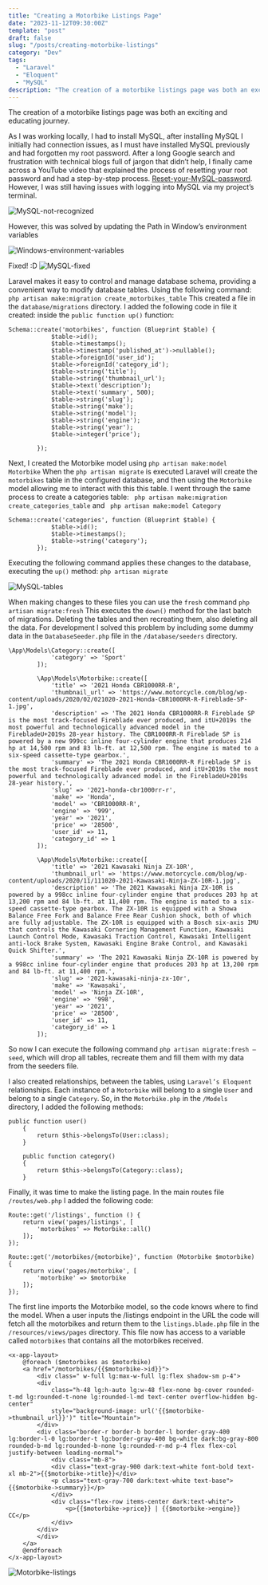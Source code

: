 ```yaml
---
title: "Creating a Motorbike Listings Page"
date: "2023-11-12T09:30:00Z"
template: "post"
draft: false
slug: "/posts/creating-motorbike-listings"
category: "Dev"
tags:
  - "Laravel"
  - "Eloquent"
  - "MySQL"
description: "The creation of a motorbike listings page was both an exciting and educating journey."
---
```

The creation of a motorbike listings page was both an exciting and educating journey.

As I was working locally, I had to install MySQL, after installing MySQL I initially had connection issues, as I must have installed MySQL previously and had forgotten my root password.  After a long Google search and frustration with technical blogs full of jargon that didn’t help, I finally came across a YouTube video that explained the process of resetting your root password and had a step-by-step process.  [Reset-your-MySQL-password]( https://www.youtube.com/watch?v=rr_hDJLFvQE).
However, I was still having issues with logging into MySQL via my project’s terminal.

![MySQL-not-recognized](./media/mysql-not-recognized.png)

However, this was solved by updating the Path in Window’s environment variables

![Windows-environment-variables](./media/environment-variables.png)

Fixed! :D
![MySQL-fixed](./media/mysql-logged-in.png)

Laravel makes it easy to control and manage database schema, providing a convenient way to modify database tables. Using the following command:
```php artisan make:migration create_motorbikes_table```
This created a file in the ```database/migrations``` directory.
I added the following code in file it created: inside the `public function up()` function:
```
Schema::create('motorbikes', function (Blueprint $table) {
            $table->id();
            $table->timestamps();
            $table->timestamp('published_at')->nullable();
            $table->foreignId('user_id');
            $table->foreignId('category_id');
            $table->string('title');
            $table->string('thumbnail_url');
            $table->text('description');
            $table->text('summary', 500);
            $table->string('slug');
            $table->string('make');
            $table->string('model');
            $table->string('engine');
            $table->string('year');
            $table->integer('price');

        });
```
Next, I created the Motorbike model using `php artisan make:model Motorbike`
When the ```php artisan migrate``` is executed Laravel will create the `motorbikes` table in the configured database, and then using the `Motorbike` model allowing me to interact with this this table.
I went through the same process to create a categories table: ` php artisan make:migration create_categories_table` and ` php artisan make:model Category`
```
Schema::create('categories', function (Blueprint $table) {
            $table->id();
            $table->timestamps();
            $table->string('category');
        });
```

Executing the following command applies these changes to the database, executing the `up()` method:
```php artisan migrate```

![MySQL-tables](./media/mysql-tables.png)

When making changes to these files you can use the `fresh` command `php artisan migrate:fresh`
This executes the `down()` method for the last batch of migrations. Deleting the tables and then recreating them, also deleting all the data. For development I solved this problem by including some dummy data in the `DatabaseSeeder.php` file in the `/database/seeders` directory.
```
\App\Models\Category::create([
            'category' => 'Sport'
        ]);

        \App\Models\Motorbike::create([
            'title' => '2021 Honda CBR1000RR-R',
            'thumbnail_url' => 'https://www.motorcycle.com/blog/wp-content/uploads/2020/02/021020-2021-Honda-CBR1000RR-R-Fireblade-SP-1.jpg',
            'description' => 'The 2021 Honda CBR1000RR-R Fireblade SP is the most track-focused Fireblade ever produced, and itU+2019s the most powerful and technologically advanced model in the FirebladeU+2019s 28-year history. The CBR1000RR-R Fireblade SP is powered by a new 999cc inline four-cylinder engine that produces 214 hp at 14,500 rpm and 83 lb-ft. at 12,500 rpm. The engine is mated to a six-speed cassette-type gearbox.',
            'summary' => 'The 2021 Honda CBR1000RR-R Fireblade SP is the most track-focused Fireblade ever produced, and itU+2019s the most powerful and technologically advanced model in the FirebladeU+2019s 28-year history.',
            'slug' => '2021-honda-cbr1000rr-r',
            'make' => 'Honda',
            'model' => 'CBR1000RR-R',
            'engine' => '999',
            'year' => '2021',
            'price' => '28500',
            'user_id' => 11,
            'category_id' => 1
        ]);

        \App\Models\Motorbike::create([
            'title' => '2021 Kawasaki Ninja ZX-10R',
            'thumbnail_url' => 'https://www.motorcycle.com/blog/wp-content/uploads/2020/11/111020-2021-Kawasaki-Ninja-ZX-10R-1.jpg',
            'description' => 'The 2021 Kawasaki Ninja ZX-10R is powered by a 998cc inline four-cylinder engine that produces 203 hp at 13,200 rpm and 84 lb-ft. at 11,400 rpm. The engine is mated to a six-speed cassette-type gearbox. The ZX-10R is equipped with a Showa Balance Free Fork and Balance Free Rear Cushion shock, both of which are fully adjustable. The ZX-10R is equipped with a Bosch six-axis IMU that controls the Kawasaki Cornering Management Function, Kawasaki Launch Control Mode, Kawasaki Traction Control, Kawasaki Intelligent anti-lock Brake System, Kawasaki Engine Brake Control, and Kawasaki Quick Shifter.',
            'summary' => 'The 2021 Kawasaki Ninja ZX-10R is powered by a 998cc inline four-cylinder engine that produces 203 hp at 13,200 rpm and 84 lb-ft. at 11,400 rpm.',
            'slug' => '2021-kawasaki-ninja-zx-10r',
            'make' => 'Kawasaki',
            'model' => 'Ninja ZX-10R',
            'engine' => '998',
            'year' => '2021',
            'price' => '28500',
            'user_id' => 11,
            'category_id' => 1
        ]);
```
So now I can execute the following command `php artisan migrate:fresh –seed`, which will drop all tables, recreate them and fill them with my data from the seeders file.


I also created relationships, between the tables, using `Laravel’s Eloquent` relationships.
Each instance of a `Motorbike` will belong to a single `User` and belong to a single `Category`.  So, in the `Motorbike.php` in the `/Models` directory, I added the following methods:
```
public function user()
    {
        return $this->belongsTo(User::class);
    }

    public function category()
    {
        return $this->belongsTo(Category::class);
    }
```

Finally, it was time to make the listing page.
In the main routes file `/routes/web.php` I added the following code:
```
Route::get('/listings', function () {
    return view('pages/listings', [
        'motorbikes' => Motorbike::all()
    ]);
});

Route::get('/motorbikes/{motorbike}', function (Motorbike $motorbike) {
    return view('pages/motorbike', [
        'motorbike' => $motorbike
    ]);
});
```

The first line imports the Motorbike model, so the code knows where to find the model.
When a user inputs the /listings endpoint in the URL the code will fetch all the motorbikes and return them to the `listings.blade.php` file in the `/resources/views/pages` directory.
This file now has access to a variable called `motorbikes` that contains all the motorbikes received.
```
<x-app-layout>
    @foreach ($motorbikes as $motorbike)
    <a href="/motorbikes/{{$motorbike->id}}">
        <div class=" w-full lg:max-w-full lg:flex shadow-sm p-4">
        <div
            class="h-48 lg:h-auto lg:w-48 flex-none bg-cover rounded-t-md lg:rounded-t-none lg:rounded-l-md text-center overflow-hidden bg-center"
            style="background-image: url('{{$motorbike->thumbnail_url}}')" title="Mountain">
        </div>
        <div class="border-r border-b border-l border-gray-400 lg:border-l-0 lg:border-t lg:border-gray-400 bg-white dark:bg-gray-800 rounded-b-md lg:rounded-b-none lg:rounded-r-md p-4 flex flex-col justify-between leading-normal">
            <div class="mb-8">
            <div class="text-gray-900 dark:text-white font-bold text-xl mb-2">{{$motorbike->title}}</div>
            <p class="text-gray-700 dark:text-white text-base">{{$motorbike->summary}}</p>
            </div>
            <div class="flex-row items-center dark:text-white">
                <p>{{$motorbike->price}} | {{$motorbike->engine}} CC</p>
            </div>
        </div>
        </div>
    </a>
    @endforeach
</x-app-layout>
```

![Motorbike-listings](./media/listings.png)
